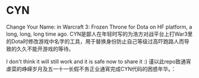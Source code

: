 # CYN

Change Your Name: in Warcraft 3: Frozen Throne for Dota on HF platform, a long, long, long time ago.
CYN是鄙人在年轻时写的为浩方对战平台上打War3里的Dota时修改游戏中名字的工具，用于替换身份防止自己等级过高吓跑路人而导致的久久不能开游戏的等待。

I don't think it will still work and it is safe now to share it :)
谨以此repo致通宵虐菜的峥嵘岁月及五一十一长假不务正业通宵完成CYN代码的困惑年华。：

